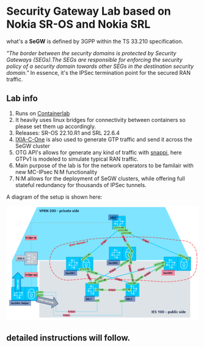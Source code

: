 # Security Gateway Lab based on Nokia SR-OS and Nokia SRL

what's a __SeGW__ is defined by 3GPP within the TS 33.210 specification. 

_"The border between the security domains is protected by Security Gateways (SEGs).The SEGs are responsible for enforcing the security policy of a security domain towards other SEGs in the destination security domain."_ In essence, it's the IPSec termination point for the secured RAN traffic. 

## Lab info 

1. Runs on [Containerlab](https://github.com/srl-labs/containerlab) 
2. It heavily uses linux bridges for connectivity between containers so please set them up accordingly.  
3. Releases: SR-OS 22.10.R1 and SRL 22.6.4  
4. [IXIA-C-One](https://github.com/orgs/open-traffic-generator/packages/container/package/ixia-c-one) is also used to generate GTP traffic and send it across the SeGW cluster 
5. OTG API's allows for generate any kind of traffic with [snappi](https://github.com/open-traffic-generator/snappi), here GTPv1 is modeled to simulate typical RAN traffic.
6. Main purpose of the lab is for the network operators to be familair with new MC-IPsec N:M functionality 
7. N:M allows for the deployment of SeGW clusters, while offering full stateful redundancy for thousands of IPSec tunnels. 

A diagram of the setup is shown here: 

![a diagram is provided for reference](./docs/n2m_lab1.png)




## detailed instructions will follow. 
